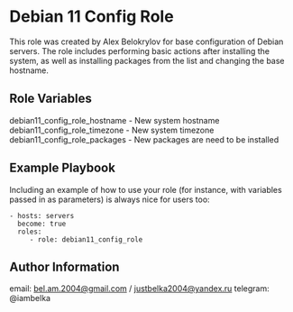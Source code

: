Debian 11 Config Role
=========

This role was created by Alex Belokrylov for base configuration of Debian servers. The role includes performing basic actions after installing the system, as well as installing packages from the list and changing the base hostname.

Role Variables
--------------

debian11_config_role_hostname - New system hostname
debian11_config_role_timezone - New system timezone
debian11_config_role_packages - New packages are need to be installed

Example Playbook
----------------

Including an example of how to use your role (for instance, with variables passed in as parameters) is always nice for users too:

    - hosts: servers
      become: true
      roles:
         - role: debian11_config_role

Author Information
------------------

email: bel.am.2004@gmail.com / justbelka2004@yandex.ru
telegram: @iambelka
